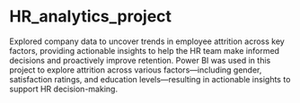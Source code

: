 # HR_analytics_project
Explored company data to uncover trends in employee attrition across key factors, providing actionable insights to help the HR team make informed decisions and proactively improve retention.
Power BI was used in this project to explore attrition across various factors—including gender, satisfaction ratings, and education levels—resulting in actionable insights to support HR decision-making.
